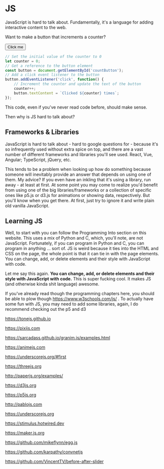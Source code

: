 # JS

<script>    document.getElementById("webMenu").open = true;</script>

JavaScript is hard to talk about. Fundamentally, it's a language for adding interactive content to the web.

Want to make a button that increments a counter?

<button id="countButton">Click me</button>

<script>
// Set the initial value of the counter to 0
let counter = 0;
// Get a reference to the button element
const button = document.getElementById('countButton');
// Add a click event listener to the button
button.addEventListener('click', function() {
// Increment the counter and update the text of the button
counter++;
button.textContent = `Clicked ${counter} times`;
});
</script>



```js
// Set the initial value of the counter to 0
let counter = 0;
// Get a reference to the button element
const button = document.getElementById('countButton');
// Add a click event listener to the button
button.addEventListener('click', function() {
	// Increment the counter and update the text of the button
	counter++;
	button.textContent = `Clicked ${counter} times`;
});
```

This code, even if you've never read code before, should make sense.

Then why is JS hard to talk about?

## Frameworks & Libraries

JavaScript is hard to talk about - hard to google questions for - because it's so infrequently used without extra spice on top, and there are a vast number of different frameworks and libraries you'll see used. React, Vue, Angular; TypeScript, jQuery, etc. 

This tends to be a problem when looking up how do something because someone will inevitably provide an answer that depends on using one of them. My advice? If you even have an inkling that it's using a library, run away - at least at first. At some point you may come to realize you'd benefit from using one of the big libraries/frameworks or a collection of specific ones like p5.js or d3.js for animations or showing data, respectively. But you'll know when you get there. At first, just try to ignore it and write plain old vanilla JavaScript.

## Learning JS

Well, to start with you can follow the Programming Into section on this website. This uses a mix of Python and C, which, you'll note, are not JavaScript. Fortunately, if you can program in Python and C, you can program in anything … sort of. JS is weird because it ties into the HTML and CSS on the page, the whole point is that it can tie in with the page elements. You can change, add, or delete elements and their style with JavaScript with code.

Let me say this again. **You can change, add, or delete elements and their style with JavaScript with code.** This is super fucking cool. It makes JS (and otherwise kinda shit language) awesome.

If you've already read though the programming chapters here, you should be able to plow though https://www.w3schools.com/js/ . To actually have some fun with JS, you may need to add some libraries, again, I do recommend checking out the p5 and d3



https://tonejs.github.io

https://pixijs.com

https://sarcadass.github.io/granim.js/examples.html

https://animejs.com

https://underscorejs.org/#first

https://threejs.org

http://paperjs.org/examples/

https://d3js.org

https://p5js.org

http://pablojs.com

https://underscorejs.org

https://stimulus.hotwired.dev

https://maker.js.org

https://github.com/mikeflynn/egg.js

https://github.com/karpathy/convnetjs



https://github.com/VincentTV/before-after-slider





 
